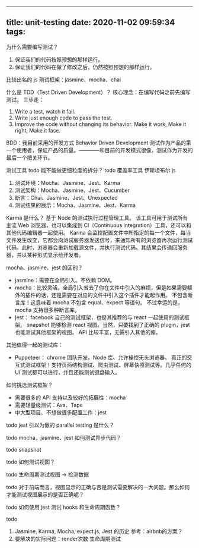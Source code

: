 
---
title: unit-testing
date: 2020-11-02 09:59:34
tags:
---
为什么需要编写测试？
1. 保证我们的代码按照预想的那样运行。
2. 保证我们的代码在做了修改之后，仍然按照预想的那样运行。

比较出名的 js 测试框架：jasmine、mocha、chai

什么是 TDD（Test Driven Development）？
核心理念：在编写代码之前先编写测试。
三步走：
1. Write a test, watch it fail.
2. Write just enough code to pass the test.
3. Improve the code without changing its behavior.
Make it work, Make it right, Make it fase.

BDD：我目前采用的开发方式
Behavior Driven Development
测试作为产品的第一个使用者，保证产品的质量。————和目前的开发模式很像，测试作为开发的最后一个把关环节。

测试工具
todo 能不能做更细粒度的拆分？
todo 覆盖率工具 伊斯坦布尔 js
1. 测试环境：Mocha、Jasmine、Jest、Karma
2. 测试架构：Mocha、Jasmine、Jest、Cucumber
3. 断言：Chai、Jasmine、Jest、Unexpected
4. 测试结果的展示：Mocha、Jasmine、Jest、Karma

Karma 是什么？
基于 Node 的测试执行过程管理工具。
该工具可用于测试所有主流 Web 浏览器，也可以集成到 CI（Continuous integration）工具，还可以和其他代码编辑器一起使用。
Karma 会监控配置文件中所指定的每一个文件，每当文件发生改变，它都会向测试服务器发送信号，来通知所有的浏览器再次运行测试代码。此时，浏览器会重新加载源文件，并执行测试代码。其结果会传递回服务器，并以某种形式显示给开发者。

mocha、jasmine、jest 的区别？
* jasmine：需要在全局引入。不依赖 DOM。
* mocha：比较灵活。全局引入省去了你在文件中引入的麻烦，但是如果需要额外的插件的话，还是需要在对应的文件中引入这个插件才能起作用。
不包含断言库！这意味着 mocha 不包含 equal、expect 等语句。
不过幸运的是，mocha 支持很多种断言库。
* jest：
facebook 自己的测试框架，也是其推荐的与 react 一起使用的测试框架。
snapshot 能够检测 react 视图。当然，只要找到了正确的 plugin，jest 也能测试其他框架的视图。
API 比较丰富，无需引入其他的库。

其他值得一起的测试库：
* Puppeteer：
chrome 团队开发。Node 库、允许操控无头浏览器。
真正的交互式测试框架！支持页面结构测试、爬虫测试、屏幕快照测试等。几乎任何的 UI 测试都可以进行，并且还能测试键盘输入。

如何挑选测试框架？
- 需要很多的 API 支持以及较好的拓展性：mocha
- 需要轻量级测试：Ava、Tape
- 中大型项目、不想做很多配置工作：jest

todo jest 引以为傲的 parallel testing 是什么？

todo mocha、jasmine、jest 如何测试异步代码？

todo snapshot

todo 如何测试视图？

todo 生命周期测试视图 -> 检测数据

todo
对于前端而言，视图显示的正确与否是测试需要解决的一大问题。那么如何才能测试视图展示的是否正确呢？

todo 如何使用 jest 测试 hooks 和生命周期函数？

todo
1. Jasmine, Karma, Mocha, expect.js, Jest 的历史
参考：airbnb的方案？
2. 要解决的实际问题：render次数  生命周期测试